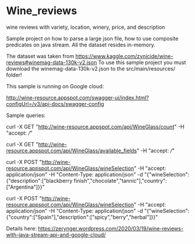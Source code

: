 # Wine_reviews
wine reviews with variety, location, winery, price, and description

Sample project on how to parse a large json file, 
how to use composite predicates on java stream.
All the dataset resides in-memory.

The dataset was taken from https://www.kaggle.com/zynicide/wine-reviews#winemag-data-130k-v2.json
To use this sample project you must download the winemag-data-130k-v2.json to the src/main/resources/ folder!

This sample is running on Google cloud:

http://wine-resource.appspot.com/swagger-ui/index.html?configUrl=/v3/api-docs/swagger-config

Sample queries:

curl -X GET "http://wine-resource.appspot.com/api/WineGlass/count" -H "accept: */*"

curl -X GET "http://wine-resource.appspot.com/api/WineGlass/available_fields" -H "accept: */*"

curl -X POST "http://wine-resource.appspot.com/api/WineGlass/wineSelection" -H "accept: application/json" -H "Content-Type: application/json" -d "{\"wineSelection\":{\"description\":[\"blackberry finish\",\"chocolate\",\"tannic\"],\"country\":[\"Argentina\"]}}"

curl -X POST "http://wine-resource.appspot.com/api/WineGlass/wineSelection" -H "accept: application/json" -H "Content-Type: application/json" -d "{\"wineSelection\":{\"country\":[\"Spain\"],\"description\":[\"spicy\",\"berry\",\"herbal\"]}}"

Details here: https://zerynger.wordpress.com/2020/03/19/wine-reviews-with-java-stream-api-and-google-cloud/


